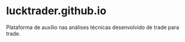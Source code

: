 # lucktrader.github.io
Plataforma de auxílio nas análises técnicas desenvolvido de trade para trade.
